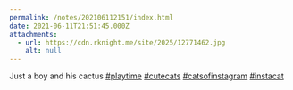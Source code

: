 ```yaml
---
permalink: /notes/202106112151/index.html
date: 2021-06-11T21:51:45.000Z
attachments:
  - url: https://cdn.rknight.me/site/2025/12771462.jpg
    alt: null
---
```


Just a boy and his cactus <a href="https://pixelfed.social/discover/tags/playtime?src=hash" title="#playtime" class="u-url hashtag" rel="external nofollow noopener">#playtime</a> <a href="https://pixelfed.social/discover/tags/cutecats?src=hash" title="#cutecats" class="u-url hashtag" rel="external nofollow noopener">#cutecats</a> <a href="https://pixelfed.social/discover/tags/catsofinstagram?src=hash" title="#catsofinstagram" class="u-url hashtag" rel="external nofollow noopener">#catsofinstagram</a> <a href="https://pixelfed.social/discover/tags/instacat?src=hash" title="#instacat" class="u-url hashtag" rel="external nofollow noopener">#instacat</a>

